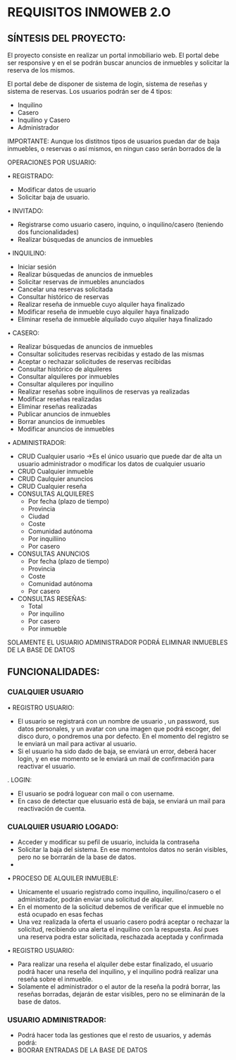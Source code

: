 # REQUISITOS INMOWEB 2.O
## SÍNTESIS DEL PROYECTO:

El proyecto consiste en realizar un portal inmobiliario web.
El portal debe ser responsive y en el se podrán buscar anuncios de inmuebles y solicitar la reserva de los mismos.

El portal debe de disponer de sistema de login, sistema de reseñas y sistema de reservas.
Los usuarios podrán ser de 4 tipos:

- Inquilino
- Casero
- Inquilino y Casero
- Administrador

IMPORTANTE: Aunque los distitnos tipos de usuarios puedan dar de baja inmuebles, o reservas o así mismos, en ningun caso serán borrados de la 

 
OPERACIONES POR USUARIO:

• REGISTRADO:
    
- Modificar datos de usuario
- Solicitar baja de usuario.

• INVITADO:
- Registrarse como usuario casero, inquino, o inquilino/casero (teniendo dos funcionalidades)
- Realizar búsquedas de anuncios de inmuebles
          
• INQUILINO:

- Iniciar sesión
- Realizar búsquedas de anuncios de inmuebles
- Solicitar reservas de inmuebles anunciados
- Cancelar una reservas solicitada
- Consultar histórico de reservas
- Realizar reseña de inmueble cuyo alquiler haya finalizado
- Modificar reseña de inmueble cuyo alquiler haya finalizado
- Eliminar reseña de inmueble alquilado cuyo alquiler haya finalizado
          
• CASERO:

- Realizar búsquedas de anuncios de inmuebles
- Consultar solicitudes reservas recibidas y estado de las mismas
- Aceptar o rechazar solicitudes de reservas  recibidas
- Consultar histórico de alquileres
- Consultar alquileres por inmuebles
- Consultar alquileres por inquilino
- Realizar reseñas sobre inquilinos de reservas ya realizadas
- Modificar reseñas realizadas
- Eliminar reseñas realizadas
- Publicar anuncios de inmuebles
- Borrar anuncios de inmuebles
- Modificar anuncios de inmuebles
          
• ADMINISTRADOR:
- CRUD Cualquier usario →Es el único usuario que puede dar de alta un usuario administrador o modificar los datos de cualquier usuario
- CRUD Cualquier inmueble
- CRUD Caulquier anuncios
- CRUD Cualquier reseña
- CONSULTAS ALQUILERES
    - Por fecha (plazo de tiempo)
    - Provincia
    - Ciudad
    - Coste
    - Comunidad autónoma
    - Por inquiliino
    - Por casero
- CONSULTAS ANUNCIOS
    - Por fecha (plazo de tiempo)
    - Provincia
    - Coste
    - Comunidad autónoma
    - Por casero
- CONSULTAS RESEÑAS:
   - Total
   - Por inquilino
   - Por casero
   - Por inmueble

SOLAMENTE EL USUARIO ADMINISTRADOR PODRÁ ELIMINAR INMUEBLES DE LA BASE DE DATOS
              


## FUNCIONALIDADES:

### CUALQUIER USUARIO

• REGISTRO USUARIO:
- El usuario se registrará con un nombre de usuario , un password, sus datos personales, y un avatar con una imagen que podrá escoger, del disco duro, o pondremos una por defecto. En el momento del registro se le enviará un mail para activar al usuario.
- Si el usuario ha sido dado de baja, se enviará un error, deberá hacer login, y en ese momento se le enviará un mail de confirmación para reactivar el usuario.

. LOGIN:
-  El usuario se podrá loguear con mail o con username.
-  En caso de detectar que elusuario está de baja, se enviará un mail para reactivación de cuenta.

### CUALQUIER USUARIO LOGADO:
- Acceder y modificar su pefil de usuario, incluida la contraseña
- Solicitar la baja del sistema. En ese momentolos datos  no serán visibles, pero no se borrarán de la base de datos.
-


• PROCESO DE ALQUILER INMUEBLE:
- Unicamente el usuario registrado como inquilino, inquilino/casero o el administrador, podrán enviar una solicitud de alquiler.
- En el momento de la solicitud debemos de verificar que el inmueble no está ocupado en esas fechas
- Una vez realizada la oferta el usuario casero podrá aceptar o rechazar la solicitud, recibiendo una alerta el inquilino con la respuesta. Así pues una reserva podra estar solicitada, reschazada aceptada y confirmada

• REGISTRO USUARIO:

- Para realizar una reseña el alquiler debe estar finalizado, el usuario podrá hacer una reseña del inquilino, y el inquilino podrá realizar una reseña sobre el inmueble.
- Solamente el administrador o el autor de la reseña la podrá borrar, las reseñas borradas, dejarán de estar visibles, pero no se eliminarán de la base de datos.

### USUARIO ADMINISTRADOR:
- Podrá hacer toda las gestiones que el resto de usuarios, y además podrá:
- BOORAR ENTRADAS DE LA BASE DE DATOS